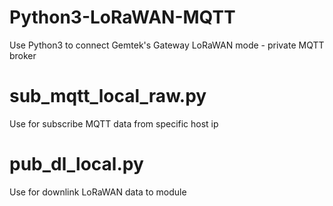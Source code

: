 # Python3-LoRaWAN-MQTT
Use Python3 to connect Gemtek's Gateway LoRaWAN mode - private MQTT broker
# sub_mqtt_local_raw.py
Use for subscribe MQTT data from specific host ip
# pub_dl_local.py
Use for downlink LoRaWAN data to module
